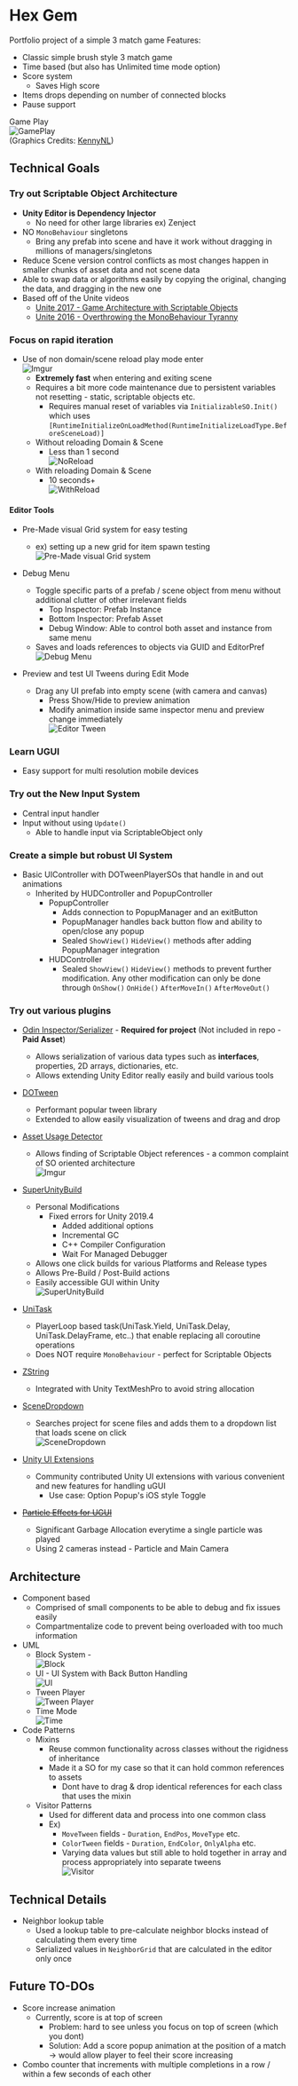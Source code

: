 # Hex Gem

Portfolio project of a simple 3 match game
Features:
* Classic simple brush style 3 match game
* Time based (but also has Unlimited time mode option)
* Score system
  * Saves High score
* Items drops depending on number of connected blocks
* Pause support


Game Play \
![GamePlay](https://i.imgur.com/RHTe9aj.gif) \
(Graphics Credits: [KennyNL](https://www.kenney.nl/assets))

## Technical Goals 

### Try out Scriptable Object Architecture
* **Unity Editor is Dependency Injector**  
  * No need for other large libraries ex) Zenject  
* NO `MonoBehaviour` singletons  
  * Bring any prefab into scene and have it work without dragging in millions of managers/singletons
* Reduce Scene version control conflicts as most changes happen in smaller chunks of asset data and not scene data
* Able to swap data or algorithms easily by copying the original, changing the data, and dragging in the new one
* Based off of the Unite videos
  * [Unite 2017 - Game Architecture with Scriptable Objects](https://www.youtube.com/watch?v=raQ3iHhE_Kk)
  * [Unite 2016 - Overthrowing the MonoBehaviour Tyranny](https://www.youtube.com/watch?v=6vmRwLYWNRo)

### Focus on rapid iteration
* Use of non domain/scene reload play mode enter \
  ![Imgur](https://i.imgur.com/6MLNR4B.png)
  * **Extremely fast** when entering and exiting scene
  * Requires a bit more code maintenance due to persistent variables not resetting - static, scriptable objects etc.
    * Requires manual reset of variables via `InitializableSO.Init()` which uses `[RuntimeInitializeOnLoadMethod(RuntimeInitializeLoadType.BeforeSceneLoad)]`
  * Without reloading Domain & Scene
    * Less than 1 second \
    ![NoReload](https://i.imgur.com/PqGTVgc.gif)
  * With reloading Domain & Scene
    * 10 seconds+ \
    ![WithReload](https://i.imgur.com/uQucU8f.gif)
	
#### Editor Tools

* Pre-Made visual Grid system for easy testing  
  * ex) setting up a new grid for item spawn testing \
  ![Pre-Made visual Grid system](https://i.imgur.com/LmHBihw.gif)

* Debug Menu
  * Toggle specific parts of a prefab / scene object from menu without additional clutter of other irrelevant fields
    * Top Inspector: Prefab Instance
    * Bottom Inspector: Prefab Asset
    * Debug Window: Able to control both asset and instance from same menu
  * Saves and loads references to objects via GUID and EditorPref \
  ![Debug Menu](https://i.imgur.com/jzMcoW0.gif)


* Preview and test UI Tweens during Edit Mode 
  * Drag any UI prefab into empty scene (with camera and canvas)
    * Press Show/Hide to preview animation
    * Modify animation inside same inspector menu and preview change immediately \
    ![Editor Tween](https://i.imgur.com/BVBdUfK.gif)

### Learn UGUI
* Easy support for multi resolution mobile devices

### Try out the New Input System
* Central input handler 
* Input without using `Update()`
  * Able to handle input via ScriptableObject only

### Create a simple but robust UI System
* Basic UIController with DOTweenPlayerSOs that handle in and out animations
  * Inherited by HUDController and PopupController
    * PopupController 
      * Adds connection to PopupManager and an exitButton
      * PopupManager handles back button flow and ability to open/close any popup 
      * Sealed `ShowView()` `HideView()` methods after adding PopupManager integration
    * HUDController
      * Sealed `ShowView()` `HideView()` methods to prevent further modification. Any other
        modification can only be done through `OnShow()` `OnHide()` `AfterMoveIn()` `AfterMoveOut()`

### Try out various plugins
* [Odin Inspector/Serializer](https://odininspector.com/) - **Required for project** (Not included in repo - **Paid Asset**)
  * Allows serialization of various data types such as **interfaces**, properties, 2D arrays, dictionaries, etc.
  * Allows extending Unity Editor really easily and build various tools
  

* [DOTween](http://dotween.demigiant.com/)
  * Performant popular tween library
  * Extended to allow easily visualization of tweens and drag and drop


* [Asset Usage Detector](https://github.com/yasirkula/UnityAssetUsageDetector)
  * Allows finding of Scriptable Object references - a common complaint of SO oriented architecture \
    ![Imgur](https://i.imgur.com/WUtMxOx.png)


* [SuperUnityBuild](https://github.com/Chaser324/unity-build)
  * Personal Modifications
    * Fixed errors for Unity 2019.4
      * Added additional options
      * Incremental GC
      * C++ Compiler Configuration
      * Wait For Managed Debugger
  * Allows one click builds for various Platforms and Release types
  * Allows Pre-Build / Post-Build actions
  * Easily accessible GUI within Unity \
  ![SuperUnityBuild](https://i.imgur.com/xFzojIJ.png)
  

* [UniTask](https://github.com/Cysharp/UniTask)
  * PlayerLoop based task(UniTask.Yield, UniTask.Delay, UniTask.DelayFrame, etc..) that enable replacing all coroutine operations
  * Does NOT require `MonoBehaviour` - perfect for Scriptable Objects
  

* [ZString](https://github.com/Cysharp/ZString)
  * Integrated with Unity TextMeshPro to avoid string allocation
  

* [SceneDropdown](https://github.com/markv12/AutomaticSceneDropdownDemo)
  * Searches project for scene files and adds them to a dropdown list that loads scene on click \
  ![SceneDropdown](https://i.imgur.com/X1O9zFN.png) 


* [Unity UI Extensions](https://bitbucket.org/UnityUIExtensions/unity-ui-extensions/wiki/Home)
  * Community contributed Unity UI extensions with various convenient and new features for handling uGUI
    * Use case: Option Popup's iOS style Toggle 
 

* ~~[Particle Effects for UGUI](https://github.com/mob-sakai/ParticleEffectForUGUI)~~
  * Significant Garbage Allocation everytime a single particle was played
  * Using 2 cameras instead - Particle and Main Camera

## Architecture
* Component based
  * Comprised of small components to be able to debug and fix issues easily
  * Compartmentalize code to prevent being overloaded with too much information
* UML
  * Block System -  \
    ![Block](https://i.imgur.com/qeTbhm4.png)
  * UI - UI System with Back Button Handling \
    ![UI](https://i.imgur.com/s1MuwEL.png)
  * Tween Player \
    ![Tween Player](https://i.imgur.com/K7icC6t.png)
  * Time Mode \
    ![Time](https://i.imgur.com/hQm7yiz.png)
* Code Patterns
  * Mixins
    * Reuse common functionality across classes without the rigidness of inheritance
    * Made it a SO for my case so that it can hold common references to assets
      * Dont have to drag & drop identical references for each class that uses the mixin
  * Visitor Patterns
    * Used for different data and process into one common class
    * Ex)
      * `MoveTween` fields - `Duration`, `EndPos`, `MoveType` etc.
      * `ColorTween` fields - `Duration`, `EndColor`, `OnlyAlpha` etc.
      * Varying data values but still able to hold together in array and process appropriately into separate tweens \
      ![Visitor](https://i.imgur.com/Wm36qAA.png)

## Technical Details

* Neighbor lookup table
  * Used a lookup table to pre-calculate neighbor blocks instead of calculating them every time
  * Serialized values in `NeighborGrid` that are calculated in the editor only once
  

## Future TO-DOs
* Score increase animation
  * Currently, score is at top of screen
    * Problem: hard to see unless you focus on top of screen (which you dont)
    * Solution: Add a score popup animation at the position of a match \
      -> would allow player to feel their score increasing
* Combo counter that increments with multiple completions in a row / within a few seconds of each other